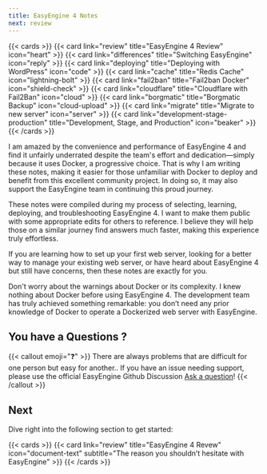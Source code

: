 ```yaml
---
title: EasyEngine 4 Notes
next: review
---
```


{{< cards >}}
  {{< card link="review" title="EasyEngine 4 Review" icon="heart" >}}
  {{< card link="differences" title="Switching EasyEngine" icon="reply" >}}
  {{< card link="deploying" title="Deploying with WordPress" icon="code" >}}
  {{< card link="cache" title="Redis Cache" icon="lightning-bolt" >}}
  {{< card link="fail2ban" title="Fail2ban Docker" icon="shield-check" >}}
  {{< card link="cloudflare" title="Cloudflare with Fail2Ban" icon="cloud" >}}
  {{< card link="borgmatic" title="Borgmatic Backup" icon="cloud-upload" >}} 
  {{< card link="migrate" title="Migrate to new server" icon="server" >}}
  {{< card link="development-stage-production" title="Development, Stage, and Production" icon="beaker" >}}
{{< /cards >}}

I am amazed by the convenience and performance of EasyEngine 4 and find it unfairly underrated despite the team's effort and dedication—simply because it uses Docker, a progressive choice. That is why I am writing these notes, making it easier for those unfamiliar with Docker to deploy and benefit from this excellent community project. In doing so, it may also support the EasyEngine team in continuing this proud journey.

These notes were compiled during my process of selecting, learning, deploying, and troubleshooting EasyEngine 4. I want to make them public with some appropriate edits for others to reference. I believe they will help those on a similar journey find answers much faster, making this experience truly effortless.

If you are learning how to set up your first web server, looking for a better way to manage your existing web server, or have heard about EasyEngine 4 but still have concerns, then these notes are exactly for you.

Don't worry about the warnings about Docker or its complexity. I knew nothing about Docker before using EasyEngine 4. The development team has truly achieved something remarkable: you don’t need any prior knowledge of Docker to operate a Dockerized web server with EasyEngine.

## You have a Questions ?

{{< callout emoji="❓" >}}
  There are always problems that are difficult for one person but easy for another..
  If you have an issue needing support, please use the official EasyEngine Github Discussion [Ask a question](https://github.com/EasyEngine/easyengine/discussions)!
{{< /callout >}}

## Next

Dive right into the following section to get started:

{{< cards >}}
  {{< card link="review" title="EasyEngine 4 Revew" icon="document-text" subtitle="The reason you shouldn’t hesitate with EasyEngine" >}}
{{< /cards >}}

